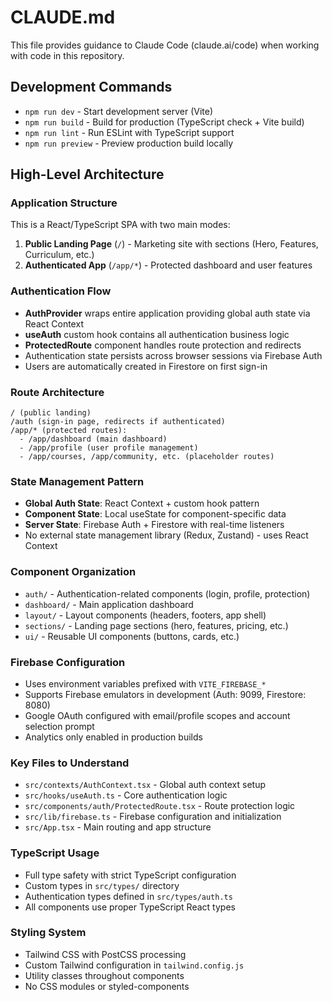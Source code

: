 # CLAUDE.md

This file provides guidance to Claude Code (claude.ai/code) when working with code in this repository.

## Development Commands

- `npm run dev` - Start development server (Vite)
- `npm run build` - Build for production (TypeScript check + Vite build)
- `npm run lint` - Run ESLint with TypeScript support
- `npm run preview` - Preview production build locally

## High-Level Architecture

### Application Structure
This is a React/TypeScript SPA with two main modes:
1. **Public Landing Page** (`/`) - Marketing site with sections (Hero, Features, Curriculum, etc.)
2. **Authenticated App** (`/app/*`) - Protected dashboard and user features

### Authentication Flow
- **AuthProvider** wraps entire application providing global auth state via React Context
- **useAuth** custom hook contains all authentication business logic
- **ProtectedRoute** component handles route protection and redirects
- Authentication state persists across browser sessions via Firebase Auth
- Users are automatically created in Firestore on first sign-in

### Route Architecture
```
/ (public landing)
/auth (sign-in page, redirects if authenticated)
/app/* (protected routes):
  - /app/dashboard (main dashboard)
  - /app/profile (user profile management)
  - /app/courses, /app/community, etc. (placeholder routes)
```

### State Management Pattern
- **Global Auth State**: React Context + custom hook pattern
- **Component State**: Local useState for component-specific data
- **Server State**: Firebase Auth + Firestore with real-time listeners
- No external state management library (Redux, Zustand) - uses React Context

### Component Organization
- `auth/` - Authentication-related components (login, profile, protection)
- `dashboard/` - Main application dashboard
- `layout/` - Layout components (headers, footers, app shell)
- `sections/` - Landing page sections (hero, features, pricing, etc.)
- `ui/` - Reusable UI components (buttons, cards, etc.)

### Firebase Configuration
- Uses environment variables prefixed with `VITE_FIREBASE_*`
- Supports Firebase emulators in development (Auth: 9099, Firestore: 8080)
- Google OAuth configured with email/profile scopes and account selection prompt
- Analytics only enabled in production builds

### Key Files to Understand
- `src/contexts/AuthContext.tsx` - Global auth context setup
- `src/hooks/useAuth.ts` - Core authentication logic
- `src/components/auth/ProtectedRoute.tsx` - Route protection logic  
- `src/lib/firebase.ts` - Firebase configuration and initialization
- `src/App.tsx` - Main routing and app structure

### TypeScript Usage
- Full type safety with strict TypeScript configuration
- Custom types in `src/types/` directory
- Authentication types defined in `src/types/auth.ts`
- All components use proper TypeScript React types

### Styling System
- Tailwind CSS with PostCSS processing
- Custom Tailwind configuration in `tailwind.config.js`
- Utility classes throughout components
- No CSS modules or styled-components